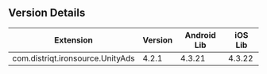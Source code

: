 ## Version Details

| Extension | Version | Android Lib | iOS Lib |
| --- | --- | --- | --- |
| com.distriqt.ironsource.UnityAds | 4.2.1 | 4.3.21 | 4.3.22 |

